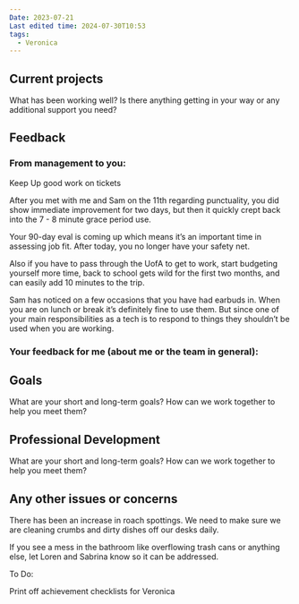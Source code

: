 ```yaml
---
Date: 2023-07-21
Last edited time: 2024-07-30T10:53
tags:
  - Veronica
---
```

## Current projects

What has been working well? Is there anything getting in your way or any additional support you need?

  

## Feedback

### From management to you:

Keep Up good work on tickets

After you met with me and Sam on the 11th regarding punctuality, you did show immediate improvement for two days, but then it quickly crept back into the 7 - 8 minute grace period use.

Your 90-day eval is coming up which means it’s an important time in assessing job fit. After today, you no longer have your safety net.

Also if you have to pass through the UofA to get to work, start budgeting yourself more time, back to school gets wild for the first two months, and can easily add 10 minutes to the trip.

Sam has noticed on a few occasions that you have had earbuds in. When you are on lunch or break it’s definitely fine to use them. But since one of your main responsibilities as a tech is to respond to things they shouldn’t be used when you are working.

### Your feedback for me (about me or the team in general):

  

## Goals

What are your short and long-term goals? How can we work together to help you meet them?

  

## Professional Development

What are your short and long-term goals? How can we work together to help you meet them?

  

## Any other issues or concerns

There has been an increase in roach spottings. We need to make sure we are cleaning crumbs and dirty dishes off our desks daily.

If you see a mess in the bathroom like overflowing trash cans or anything else, let Loren and Sabrina know so it can be addressed.

  

To Do:

Print off achievement checklists for Veronica